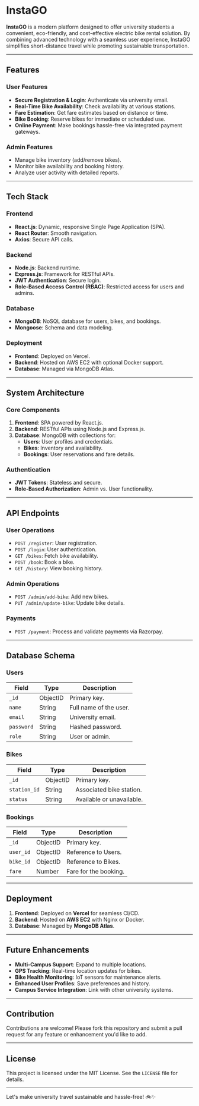 # InstaGO

**InstaGO** is a modern platform designed to offer university students a convenient, eco-friendly, and cost-effective electric bike rental solution. By combining advanced technology with a seamless user experience, InstaGO simplifies short-distance travel while promoting sustainable transportation.

---

## Features

### **User Features**
- **Secure Registration & Login**: Authenticate via university email.
- **Real-Time Bike Availability**: Check availability at various stations.
- **Fare Estimation**: Get fare estimates based on distance or time.
- **Bike Booking**: Reserve bikes for immediate or scheduled use.
- **Online Payment**: Make bookings hassle-free via integrated payment gateways.

### **Admin Features**
- Manage bike inventory (add/remove bikes).
- Monitor bike availability and booking history.
- Analyze user activity with detailed reports.

---

## Tech Stack

### **Frontend**
- **React.js**: Dynamic, responsive Single Page Application (SPA).
- **React Router**: Smooth navigation.
- **Axios**: Secure API calls.

### **Backend**
- **Node.js**: Backend runtime.
- **Express.js**: Framework for RESTful APIs.
- **JWT Authentication**: Secure login.
- **Role-Based Access Control (RBAC)**: Restricted access for users and admins.

### **Database**
- **MongoDB**: NoSQL database for users, bikes, and bookings.
- **Mongoose**: Schema and data modeling.

### **Deployment**
- **Frontend**: Deployed on Vercel.
- **Backend**: Hosted on AWS EC2 with optional Docker support.
- **Database**: Managed via MongoDB Atlas.

---

## System Architecture

### **Core Components**
1. **Frontend**: SPA powered by React.js.
2. **Backend**: RESTful APIs using Node.js and Express.js.
3. **Database**: MongoDB with collections for:
   - **Users**: User profiles and credentials.
   - **Bikes**: Inventory and availability.
   - **Bookings**: User reservations and fare details.

### **Authentication**
- **JWT Tokens**: Stateless and secure.
- **Role-Based Authorization**: Admin vs. User functionality.

---

## API Endpoints

### **User Operations**
- `POST /register`: User registration.
- `POST /login`: User authentication.
- `GET /bikes`: Fetch bike availability.
- `POST /book`: Book a bike.
- `GET /history`: View booking history.

### **Admin Operations**
- `POST /admin/add-bike`: Add new bikes.
- `PUT /admin/update-bike`: Update bike details.

### **Payments**
- `POST /payment`: Process and validate payments via Razorpay.

---

## Database Schema

### **Users**
| Field       | Type       | Description                |
|-------------|------------|----------------------------|
| `_id`       | ObjectID   | Primary key.               |
| `name`      | String     | Full name of the user.     |
| `email`     | String     | University email.          |
| `password`  | String     | Hashed password.           |
| `role`      | String     | User or admin.             |

### **Bikes**
| Field       | Type       | Description                |
|-------------|------------|----------------------------|
| `_id`       | ObjectID   | Primary key.               |
| `station_id`| String     | Associated bike station.   |
| `status`    | String     | Available or unavailable.  |

### **Bookings**
| Field       | Type       | Description                |
|-------------|------------|----------------------------|
| `_id`       | ObjectID   | Primary key.               |
| `user_id`   | ObjectID   | Reference to Users.        |
| `bike_id`   | ObjectID   | Reference to Bikes.        |
| `fare`      | Number     | Fare for the booking.      |

---

## Deployment

1. **Frontend**: Deployed on **Vercel** for seamless CI/CD.
2. **Backend**: Hosted on **AWS EC2** with Nginx or Docker.
3. **Database**: Managed by **MongoDB Atlas**.

---

## Future Enhancements
- **Multi-Campus Support**: Expand to multiple locations.
- **GPS Tracking**: Real-time location updates for bikes.
- **Bike Health Monitoring**: IoT sensors for maintenance alerts.
- **Enhanced User Profiles**: Save preferences and history.
- **Campus Service Integration**: Link with other university systems.

---

## Contribution

Contributions are welcome! Please fork this repository and submit a pull request for any feature or enhancement you'd like to add.

---

## License

This project is licensed under the MIT License. See the `LICENSE` file for details.

---

Let's make university travel sustainable and hassle-free! 🚲✨
